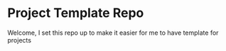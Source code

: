 # Project Template Repo
Welcome, I set this repo up to make it easier for me to have template for projects